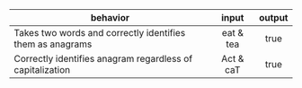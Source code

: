 | behavior |  input   |  output |
|----------|:--------:|:--------:
|Takes two words and correctly identifies them as anagrams|eat & tea|true|
|Correctly identifies anagram regardless of capitalization|Act & caT|true|
